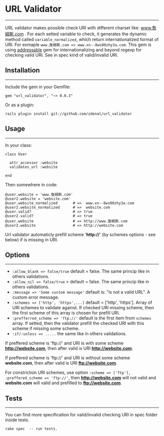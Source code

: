 # URL Validator #

---

URL validator makes possible check URI with different charset like: www.詹姆斯.com . For each setted variable to check, it generates the dynamic method called `variable_normalized`, which return internationalized format of URI. For exmaple `www.詹姆斯.com => www.xn--8ws00zhy3a.com`. This gem is using [addressable](http://github.com/sporkmonger/addressable) gem for internationalizing and beyond regexp for checking valid URI. See in spec kind of valid/invalid URI.

## Installation ##

---

Include the gem in your Gemfile:

    gem "url_validator", "~> 0.0.3"

Or as a plugin:

    rails plugin install git://github.com/zdenal/url_validator

## Usage ##

---

In your class:

    class User

      attr_accessor :website
      validates_url :website

    end

Then somewhere in code:

    @user.website = 'www.詹姆斯.com'
    @user2.website = 'website.com'
    @user.website_normalized       # =>  www.xn--8ws00zhy3a.com
    @user2.website_normalized      # =>  website.com
    @user.valid?                   # => true
    @user2.valid?                  # => true
    @user.website                  # => http://www.詹姆斯.com
    @user2.website                 # => http://website.com

Url validator automaticly prefill scheme '**http://**' (by schemes options - see below) if is missing in URI.

## Options ##

---

 * `:allow_blank => false/true`          default = false. The same princip like in others validations.
 * `:allow_nil => false/true` >          default = false. The same princip like in others validations.
 * `:message => 'Some custom message'`   default is: "is not a valid URL". A custom error message.
 * `:schemes => ['http', 'https',...]`   default = ['http', 'https']. Array of URI schemes to validate against. If checked URI missing scheme, then the first scheme of this array is chosen for prefill URI.
 *  `:prefferred_scheme => 'ftp://'`     default is the first item from `schemes` array. If setted, then the validator prefill the checked URI with this scheme if missing some scheme.
 *  `:if/:unless => .....`               the same like in others validations.


If preffered scheme is 'ftp://' and URI is with some scheme **http://website.com**, then after valid is URI **http://website.com**.

If preffered scheme is 'ftp://' and URI is without some scheme **website.com**, then after valid is URI **ftp://website.com**.

For constriction URI schemes, use option `:scheme => ['ftp'], :preffered_scheme => 'ftp://'`, then **http://website.com** will not valid and **website.com** will valid and prefilled to **ftp://website.com**.


## Tests ##

---

You can find more specification for valid/invalid checking URI in spec folder inside tests.

    rake spec  -- run tests.

